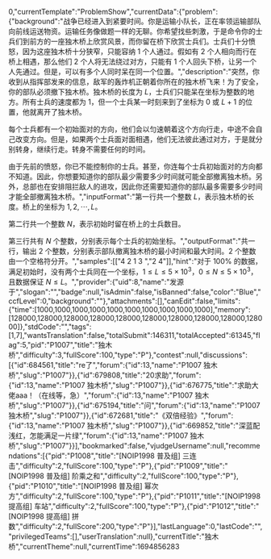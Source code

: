 0,"currentTemplate":"ProblemShow","currentData":{"problem":{"background":"战争已经进入到紧要时间。你是运输小队长，正在率领运输部队向前线运送物资。运输任务像做题一样的无聊。你希望找些刺激，于是命令你的士兵们到前方的一座独木桥上欣赏风景，而你留在桥下欣赏士兵们。士兵们十分愤怒，因为这座独木桥十分狭窄，只能容纳 $1$ 个人通过。假如有 $2$ 个人相向而行在桥上相遇，那么他们 $2$ 个人将无法绕过对方，只能有 $1$ 个人回头下桥，让另一个人先通过。但是，可以有多个人同时呆在同一个位置。","description":"突然，你收到从指挥部发来的信息，敌军的轰炸机正朝着你所在的独木桥飞来！为了安全，你的部队必须撤下独木桥。独木桥的长度为 $L$，士兵们只能呆在坐标为整数的地方。所有士兵的速度都为 $1$，但一个士兵某一时刻来到了坐标为 $0$ 或 $L+1$ 的位置，他就离开了独木桥。

每个士兵都有一个初始面对的方向，他们会以匀速朝着这个方向行走，中途不会自己改变方向。但是，如果两个士兵面对面相遇，他们无法彼此通过对方，于是就分别转身，继续行走。转身不需要任何的时间。

由于先前的愤怒，你已不能控制你的士兵。甚至，你连每个士兵初始面对的方向都不知道。因此，你想要知道你的部队最少需要多少时间就可能全部撤离独木桥。另外，总部也在安排阻拦敌人的进攻，因此你还需要知道你的部队最多需要多少时间才能全部撤离独木桥。","inputFormat":"第一行共一个整数 $L$，表示独木桥的长度。桥上的坐标为 $1, 2, \cdots, L$。

第二行共一个整数 $N$，表示初始时留在桥上的士兵数目。

第三行共有 $N$ 个整数，分别表示每个士兵的初始坐标。","outputFormat":"共一行，输出 $2$ 个整数，分别表示部队撤离独木桥的最小时间和最大时间。$2$ 个整数由一个空格符分开。","samples":[["4
2
1 3
","2 4"]],"hint":"对于 $100\%$ 的数据，满足初始时，没有两个士兵同在一个坐标，$1\le  L\le5\times 10^3$，$0\le N\le5\times10^3$，且数据保证 $N\le L$。","provider":{"uid":8,"name":"发源于","slogan":"","badge":null,"isAdmin":false,"isBanned":false,"color":"Blue","ccfLevel":0,"background":""},"attachments":[],"canEdit":false,"limits":{"time":[1000,1000,1000,1000,1000,1000,1000,1000,1000,1000],"memory":[128000,128000,128000,128000,128000,128000,128000,128000,128000,128000]},"stdCode":"","tags":[1,7],"wantsTranslation":false,"totalSubmit":146311,"totalAccepted":61345,"flag":5,"pid":"P1007","title":"独木桥","difficulty":3,"fullScore":100,"type":"P"},"contest":null,"discussions":[{"id":684561,"title":"re了","forum":{"id":13,"name":"P1007 独木桥","slug":"P1007"}},{"id":679808,"title":"20求助","forum":{"id":13,"name":"P1007 独木桥","slug":"P1007"}},{"id":676775,"title":"求助大佬aaa！（在线等，急）","forum":{"id":13,"name":"P1007 独木桥","slug":"P1007"}},{"id":675194,"title":"问","forum":{"id":13,"name":"P1007 独木桥","slug":"P1007"}},{"id":672681,"title":"《双倍经验》","forum":{"id":13,"name":"P1007 独木桥","slug":"P1007"}},{"id":669852,"title":"深蓝配浅红，怎能满足一片绿","forum":{"id":13,"name":"P1007 独木桥","slug":"P1007"}}],"bookmarked":false,"vjudgeUsername":null,"recommendations":[{"pid":"P1008","title":"[NOIP1998 普及组] 三连击","difficulty":2,"fullScore":100,"type":"P"},{"pid":"P1009","title":"[NOIP1998 普及组] 阶乘之和","difficulty":2,"fullScore":100,"type":"P"},{"pid":"P1010","title":"[NOIP1998 普及组] 幂次方","difficulty":2,"fullScore":100,"type":"P"},{"pid":"P1011","title":"[NOIP1998 提高组] 车站","difficulty":2,"fullScore":100,"type":"P"},{"pid":"P1012","title":"[NOIP1998 提高组] 拼数","difficulty":2,"fullScore":200,"type":"P"}],"lastLanguage":0,"lastCode":"","privilegedTeams":[],"userTranslation":null},"currentTitle":"独木桥","currentTheme":null,"currentTime":1694856283